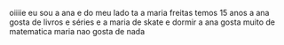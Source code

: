oiiiie eu sou  a ana e do meu lado ta a maria freitas 
temos 15 anos 
a ana gosta de livros e séries e a maria de skate e dormir
a ana gosta muito de matematica maria nao gosta de nada
<!---
anaemarialindas/anaemarialindas is a ✨ special ✨ repository because its `README.md` (this file) appears on your GitHub profile.
You can click the Preview link to take a look at your changes.
--->
